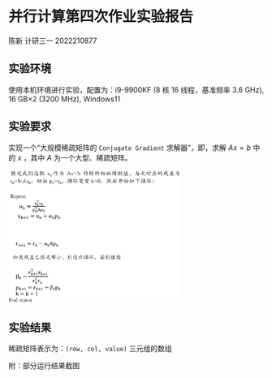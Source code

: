 # 并行计算第四次作业实验报告

陈新	计研三一	2022210877



## 实验环境

使用本机环境进行实验，配置为：i9-9900KF (8 核 16 线程，基准频率 3.6 GHz), 16 GB$\times$2 (3200 MHz), Windows11



## 实验要求

实现一个“大规模稀疏矩阵的 `Conjugate Gradient` 求解器”，即，求解 $Ax=b$ 中的 $x$ ，其中 $A$ 为一个大型、稀疏矩阵。

<img src="pictures/problem.png" alt="problem" style="zoom:33%;" />



## 实验结果

稀疏矩阵表示为：`(row, col, value)` 三元组的数组



附：部分运行结果截图

